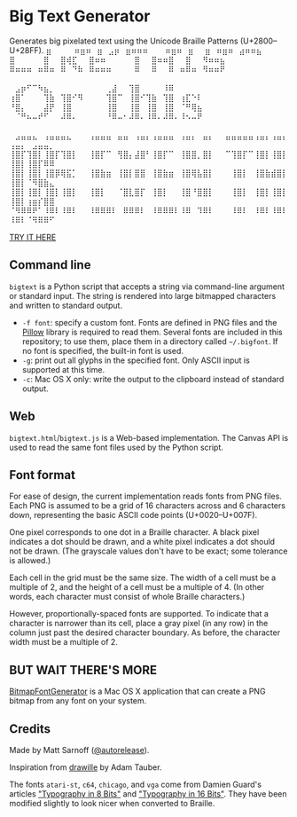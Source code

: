 # Big Text Generator

Generates big pixelated text using the Unicode Braille Patterns (U+2800–U+28FF).
⣶⠀⠀⠀⠀⠶⣶⠶⠀⣶⠀⣠⡶⠀⣶⠶⠶⠶⠀⠀⠀⠶⣶⠶⠀⣶⠀⠀⣶⠀⠶⣶⠶⠀⣴⠶⠶⣦<br/>
⣿⠀⠀⠀⠀⠀⣿⠀⠀⣿⢾⣏⠀⠀⣿⠶⠶⠀⠀⠀⠀⠀⣿⠀⠀⣿⠶⠶⣿⠀⠀⣿⠀⠀⠻⠶⠶⣦<br/>
⠿⠶⠶⠶⠀⠶⠿⠶⠀⠿⠀⠙⠷⠀⠿⠶⠶⠶⠀⠀⠀⠀⠿⠀⠀⠿⠀⠀⠿⠀⠶⠿⠶⠀⠻⠶⠶⠟<br/>
<br/>
⠀⣠⡶⠋⠉⠳⣦⡀⠀⠀⠀⠀⠀⠀⠀⠀⠀⢀⣼⠀⠀⢹⣿⠀⠀⠀⠀⠸⠿<br/>
⢰⣿⠁⠀⠀⠀⢹⣷⠀⢹⣿⠊⠻⠀⠀⠀⠀⢹⣿⠉⠀⢸⣿⠊⢹⣷⠀⢹⣿⠀⢰⣏⠑⠇<br/>
⠘⣿⡄⠀⠀⠀⣼⡟⠀⢸⣿⠀⠀⠀⠀⠀⠀⢸⣿⠀⠀⢸⣿⠀⢸⣿⠀⢸⣿⠀⠈⠛⢿⣦<br/>
⠀⠈⠛⠦⠤⠞⠋⠀⠀⠼⠿⠄⠀⠀⠀⠀⠀⠘⠿⠤⠂⠼⠿⠄⠸⠿⠄⠼⠿⠄⠸⠢⠤⠟<br/>
<br/>
⠀⣠⣤⣤⣄⠀⢠⣤⣤⣤⣄⠀⠀⠀⢠⣤⣤⣤⠀⣤⣤⠀⢠⣤⡄⢠⣤⣤⣤⠀⢠⣤⡄⠀⣤⡄⠀⠀⣤⣤⣤⣤⣤⢠⣤⡄⢠⣤⡄⢠⣤⡄⠀⣠⣤⣤⡀<br/>
⢸⣿⡏⢹⣿⡇⢸⣿⡏⢹⣿⡇⠀⠀⢸⣿⡏⠉⠀⢻⣿⡄⣼⣿⠃⢸⣿⡏⠉⠀⢸⣿⣿⡀⣿⡇⠀⠀⠉⢹⣿⡏⠉⢸⣿⡇⢸⣿⡇⢸⣿⡇⢸⣿⡏⠿⠿<br/>
⢸⣿⡇⢸⣿⡇⢸⣿⡿⢿⣯⡁⠀⠀⢸⣿⣷⣶⠀⢸⣿⡇⣿⣿⠀⢸⣿⣷⣶⠀⢸⣿⢿⣧⣿⡇⠀⠀⠀⢸⣿⡇⠀⢸⣿⣷⣾⣿⡇⢸⣿⡇⠈⠻⣿⣷⣄<br/>
⢸⣿⡇⢸⣿⡇⢸⣿⡇⢸⣿⡇⠀⠀⢸⣿⡇⠀⠀⠈⣿⣇⣿⡏⠀⢸⣿⡇⠀⠀⢸⣿⠘⣿⣿⡇⠀⠀⠀⢸⣿⡇⠀⢸⣿⡇⢸⣿⡇⢸⣿⡇⢰⣶⡎⣿⣿<br/>
⠈⠻⠿⠿⠟⠁⠸⠿⠇⠸⠿⠇⠀⠀⠸⠿⠿⠿⠇⠀⠿⠿⠿⠇⠀⠸⠿⠿⠿⠇⠸⠿⠀⠹⠿⠇⠀⠀⠀⠸⠿⠇⠀⠸⠿⠇⠸⠿⠇⠸⠿⠇⠈⠻⠿⠿⠋<br/>

[TRY IT HERE]()

## Command line

`bigtext` is a Python script that accepts a string via command-line argument or standard input.
The string is rendered into large bitmapped characters and written to standard output.

- `-f font`: specify a custom font. Fonts are defined in PNG files and the [Pillow](https://pypi.python.org/pypi/Pillow) library is required to read them. Several fonts are included in this repository; to use them, place them in a directory called `~/.bigfont`. If no font is specified, the built-in font is used.
- `-g`: print out all glyphs in the specified font. Only ASCII input is supported at this time.
- `-c`: Mac OS X only: write the output to the clipboard instead of standard output.

## Web

`bigtext.html`/`bigtext.js` is a Web-based implementation. The Canvas API is used to read the same font files used by the Python script.

## Font format

For ease of design, the current implementation reads fonts from PNG files. Each PNG is assumed to be
a grid of 16 characters across and 6 characters down, representing the basic ASCII code points (U+0020–U+007F).

One pixel corresponds to one dot in a Braille character. A black pixel indicates a dot should be drawn, and a white pixel indicates a dot should not be drawn. (The grayscale values don't have to be exact; some tolerance is allowed.)

Each cell in the grid must be the same size. The width of a cell must be a multiple of 2, and the height of a cell must be a multiple of 4. (In other words, each character must consist of whole Braille characters.)

However, proportionally-spaced fonts are supported. To indicate that a character is narrower than its cell, place a gray pixel (in any row) in the column just past the desired character boundary. As before, the character width must be a multiple of 2.

## BUT WAIT THERE'S MORE

[BitmapFontGenerator]() is a Mac OS X application that can create a PNG bitmap from any font on your system.

## Credits

Made by Matt Sarnoff ([@autorelease](http://twitter.com/autorelease)).

Inspiration from [drawille](https://github.com/asciimoo/drawille) by Adam Tauber.

The fonts `atari-st`, `c64`, `chicago`, and `vga` come from Damien Guard's articles ["Typography in 8 Bits"](http://damieng.com/blog/2011/02/20/typography-in-8-bits-system-fonts) and ["Typography in 16 Bits"](http://damieng.com/blog/2011/03/27/typography-in-16-bits-system-fonts). They have been modified slightly to look nicer when converted to Braille.
